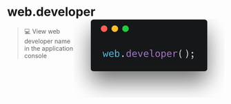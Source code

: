 # web.developer <img src="https://raw.githubusercontent.com/gabrielndr/web.developer/master/webdeveloper.png" align="right" title="web.developer" alt="web.developer" width="350">
> 💻 View web developer name in the application console
